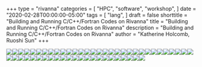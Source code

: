 +++
type = "rivanna"
categories = [
  "HPC",
  "software",
  "workshop",
]
date = "2020-02-28T00:00:00-05:00"
tags = [
  "lang",
]
draft = false
shorttitle = "Building and Running C/C++/Fortran Codes on Rivanna"
title = "Building and Running C/C++/Fortran Codes on Rivanna"
description = "Building and Running C/C++/Fortran Codes on Rivanna"
author = "Katherine Holcomb, Ruoshi Sun"
+++

<img style="float: left;" src="/images/building-running-c-cpp-fortran/Slide1.png"></img>
<img style="float: left;" src="/images/building-running-c-cpp-fortran/Slide2.png"></img>
<img style="float: left;" src="/images/building-running-c-cpp-fortran/Slide3.png"></img>
<img style="float: left;" src="/images/building-running-c-cpp-fortran/Slide4.png"></img>
<img style="float: left;" src="/images/building-running-c-cpp-fortran/Slide5.png"></img>
<img style="float: left;" src="/images/building-running-c-cpp-fortran/Slide6.png"></img>
<img style="float: left;" src="/images/building-running-c-cpp-fortran/Slide7.png"></img>
<img style="float: left;" src="/images/building-running-c-cpp-fortran/Slide8.png"></img>
<img style="float: left;" src="/images/building-running-c-cpp-fortran/Slide9.png"></img>
<img style="float: left;" src="/images/building-running-c-cpp-fortran/Slide10.png"></img>
<img style="float: left;" src="/images/building-running-c-cpp-fortran/Slide11.png"></img>
<img style="float: left;" src="/images/building-running-c-cpp-fortran/Slide12.png"></img>
<img style="float: left;" src="/images/building-running-c-cpp-fortran/Slide13.png"></img>
<img style="float: left;" src="/images/building-running-c-cpp-fortran/Slide14.png"></img>
<img style="float: left;" src="/images/building-running-c-cpp-fortran/Slide15.png"></img>
<img style="float: left;" src="/images/building-running-c-cpp-fortran/Slide16.png"></img>
<img style="float: left;" src="/images/building-running-c-cpp-fortran/Slide17.png"></img>
<img style="float: left;" src="/images/building-running-c-cpp-fortran/Slide18.png"></img>
<img style="float: left;" src="/images/building-running-c-cpp-fortran/Slide19.png"></img>
<img style="float: left;" src="/images/building-running-c-cpp-fortran/Slide20.png"></img>
<img style="float: left;" src="/images/building-running-c-cpp-fortran/Slide21.png"></img>
<img style="float: left;" src="/images/building-running-c-cpp-fortran/Slide22.png"></img>
<img style="float: left;" src="/images/building-running-c-cpp-fortran/Slide23.png"></img>
<img style="float: left;" src="/images/building-running-c-cpp-fortran/Slide24.png"></img>
<img style="float: left;" src="/images/building-running-c-cpp-fortran/Slide25.png"></img>
<img style="float: left;" src="/images/building-running-c-cpp-fortran/Slide26.png"></img>
<img style="float: left;" src="/images/building-running-c-cpp-fortran/Slide27.png"></img>
<img style="float: left;" src="/images/building-running-c-cpp-fortran/Slide28.png"></img>
<img style="float: left;" src="/images/building-running-c-cpp-fortran/Slide29.png"></img>
<img style="float: left;" src="/images/building-running-c-cpp-fortran/Slide30.png"></img>
<img style="float: left;" src="/images/building-running-c-cpp-fortran/Slide31.png"></img>
<img style="float: left;" src="/images/building-running-c-cpp-fortran/Slide32.png"></img>
<img style="float: left;" src="/images/building-running-c-cpp-fortran/Slide33.png"></img>
<img style="float: left;" src="/images/building-running-c-cpp-fortran/Slide34.png"></img>
<img style="float: left;" src="/images/building-running-c-cpp-fortran/Slide35.png"></img>
<img style="float: left;" src="/images/building-running-c-cpp-fortran/Slide36.png"></img>
<img style="float: left;" src="/images/building-running-c-cpp-fortran/Slide37.png"></img>
<img style="float: left;" src="/images/building-running-c-cpp-fortran/Slide38.png"></img>
<img style="float: left;" src="/images/building-running-c-cpp-fortran/Slide39.png"></img>
<img style="float: left;" src="/images/building-running-c-cpp-fortran/Slide40.png"></img>
<img style="float: left;" src="/images/building-running-c-cpp-fortran/Slide41.png"></img>
<img style="float: left;" src="/images/building-running-c-cpp-fortran/Slide42.png"></img>
<img style="float: left;" src="/images/building-running-c-cpp-fortran/Slide43.png"></img>
<img style="float: left;" src="/images/building-running-c-cpp-fortran/Slide44.png"></img>
<img style="float: left;" src="/images/building-running-c-cpp-fortran/Slide45.png"></img>
<img style="float: left;" src="/images/building-running-c-cpp-fortran/Slide46.png"></img>
<img style="float: left;" src="/images/building-running-c-cpp-fortran/Slide47.png"></img>
<img style="float: left;" src="/images/building-running-c-cpp-fortran/Slide48.png"></img>
<img style="float: left;" src="/images/building-running-c-cpp-fortran/Slide49.png"></img>
<img style="float: left;" src="/images/building-running-c-cpp-fortran/Slide50.png"></img>
<img style="float: left;" src="/images/building-running-c-cpp-fortran/Slide51.png"></img>
<img style="float: left;" src="/images/building-running-c-cpp-fortran/Slide52.png"></img>
<img style="float: left;" src="/images/building-running-c-cpp-fortran/Slide53.png"></img>
<img style="float: left;" src="/images/building-running-c-cpp-fortran/Slide54.png"></img>
